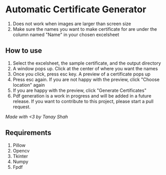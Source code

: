 # Automatic Certificate Generator

1. Does not work when images are larger than screen size
2. Make sure the names you want to make certificate for are under the column named "Name" in your chosen excelsheet

## How to use
1. Select the excelsheet, the sample certificate, and the output directory
2. A window pops up. Click at the center of where you want the names
3. Once you click, press esc key. A preview of a certificate pops up
4. Press esc again. If you are not happy with the preview, click "Choose location" again
5. If you are happy with the preview, click "Generate Certificates"
6. Pdf generation is a work in progress and will be added in a future release. If you want to contribute to this project, please start a pull request.


_Made with <3 by Tanay Shah_

## Requirements
1. Pillow
2. Opencv
3. Tkinter
4. Numpy
5. Fpdf

